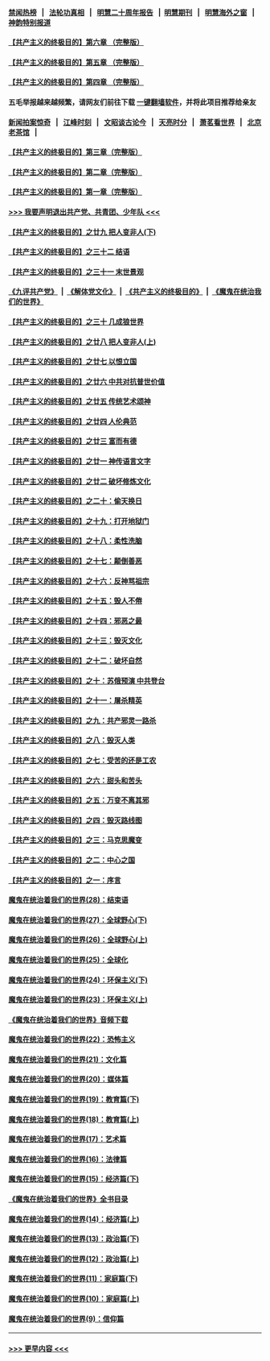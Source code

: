 #### [禁闻热榜](热点新闻.md?=0)  &nbsp;&nbsp;|&nbsp;&nbsp; [法轮功真相](https://github.com/gfw-breaker/truth/blob/master/README.md?=0) &nbsp;&nbsp;|&nbsp;&nbsp; [明慧二十周年报告](https://github.com/gfw-breaker/mh-reports/blob/master/README.md?=0) &nbsp;&nbsp;|&nbsp;&nbsp;[明慧期刊](https://github.com/gfw-breaker/mh-qikan) &nbsp;&nbsp;|&nbsp;&nbsp; [明慧海外之窗](https://github.com/gfw-breaker/mh-news/blob/master/README.md?=0) &nbsp;&nbsp;|&nbsp;&nbsp; [神韵特别报道](https://github.com/gfw-breaker/mh-news/blob/master/shenyun.md?=0)
#### [【共产主义的终极目的】第六章 （完整版）](../pages/nsc422/n11428913.md?t=03151331) 
#### [【共产主义的终极目的】第五章 （完整版）](../pages/nsc422/n11428912.md?t=03151331) 
#### [【共产主义的终极目的】第四章 （完整版）](../pages/nsc422/n11428907.md?t=03151331) 
#### 五毛举报越来越频繁，请网友们前往下载 [一键翻墙软件](https://github.com/gfw-breaker/ssr-accounts)，并将此项目推荐给亲友
#### [新闻拍案惊奇](https://github.com/gfw-breaker/banned-news/blob/master/pages/link4.md) &nbsp;&nbsp;|&nbsp;&nbsp; [江峰时刻](https://github.com/gfw-breaker/banned-news/blob/master/pages/link4.md) &nbsp;&nbsp;|&nbsp;&nbsp; [文昭谈古论今](https://github.com/gfw-breaker/banned-news/blob/master/pages/link4.md) &nbsp;&nbsp;|&nbsp;&nbsp; [天亮时分](https://github.com/gfw-breaker/banned-news/blob/master/pages/link4.md) &nbsp;&nbsp;|&nbsp;&nbsp; [萧茗看世界](https://github.com/gfw-breaker/banned-news/blob/master/pages/link4.md) &nbsp;&nbsp;|&nbsp;&nbsp; [北京老茶馆](https://github.com/gfw-breaker/banned-news/blob/master/pages/link4.md) &nbsp;&nbsp;|&nbsp;&nbsp; 
#### [【共产主义的终极目的】第三章（完整版）](../pages/nsc422/n11428848.md?t=03151331) 
#### [【共产主义的终极目的】第二章（完整版）](../pages/nsc422/n11428831.md?t=03151331) 
#### [【共产主义的终极目的】第一章（完整版）](../pages/nsc422/n11417651.md?t=03151331) 
#### [>>> 我要声明退出共产党、共青团、少年队 <<<](https://github.com/begood0513/goodnews/blob/master/quit/letter.md) 
#### [【共产主义的终极目的】之廿九 把人变非人(下)](../pages/nsc422/n11344140.md?t=03151331) 
#### [【共产主义的终极目的】之三十二 结语](../pages/nsc422/n11360535.md?t=03151331) 
#### [【共产主义的终极目的】之三十一 末世景观](../pages/nsc422/n11351129.md?t=03151331) 
#### [《九评共产党》](https://github.com/begood0513/9ping.md/blob/master/README.md) &nbsp;|&nbsp; [《解体党文化》](../../../../jtdwh.md/blob/master/README.md)  &nbsp;|&nbsp; [《共产主义的终极目的》](../../../../gczydzjmd.md/blob/master/README.md) &nbsp;|&nbsp; [《魔鬼在统治我们的世界》](../../../../mgztzwmdsj.md/blob/master/README.md) 
#### [【共产主义的终极目的】之三十 几成狼世界](../pages/nsc422/n11348280.md?t=03151331) 
#### [【共产主义的终极目的】之廿八 把人变非人(上)](../pages/nsc422/n11340492.md?t=03151331) 
#### [【共产主义的终极目的】之廿七 以恨立国](../pages/nsc422/n11336944.md?t=03151331) 
#### [【共产主义的终极目的】之廿六 中共对抗普世价值](../pages/nsc422/n11324785.md?t=03151331) 
#### [【共产主义的终极目的】之廿五 传统艺术颂神](../pages/nsc422/n11296396.md?t=03151331) 
#### [【共产主义的终极目的】之廿四 人伦典范](../pages/nsc422/n11296397.md?t=03151331) 
#### [【共产主义的终极目的】之廿三 富而有德](../pages/nsc422/n11283598.md?t=03151331) 
#### [【共产主义的终极目的】之廿一 神传语言文字](../pages/nsc422/n11263265.md?t=03151331) 
#### [【共产主义的终极目的】之廿二 破坏修炼文化](../pages/nsc422/n11245728.md?t=03151331) 
#### [【共产主义的终极目的】之二十：偷天换日](../pages/nsc422/n11238846.md?t=03151331) 
#### [【共产主义的终极目的】之十九：打开地狱门](../pages/nsc422/n11206376.md?t=03151331) 
#### [【共产主义的终极目的】之十八：柔性洗脑](../pages/nsc422/n11199994.md?t=03151331) 
#### [【共产主义的终极目的】之十七：颠倒善恶](../pages/nsc422/n11179782.md?t=03151331) 
#### [【共产主义的终极目的】之十六：反神骂祖宗](../pages/nsc422/n11166798.md?t=03151331) 
#### [【共产主义的终极目的】之十五：毁人不倦](../pages/nsc422/n11166792.md?t=03151331) 
#### [【共产主义的终极目的】之十四：邪恶之最](../pages/nsc422/n11150249.md?t=03151331) 
#### [【共产主义的终极目的】之十三：毁灭文化](../pages/nsc422/n11135227.md?t=03151331) 
#### [【共产主义的终极目的】之十二：破坏自然](../pages/nsc422/n11135214.md?t=03151331) 
#### [【共产主义的终极目的】之十：苏俄预演 中共登台](../pages/nsc422/n11118424.md?t=03151331) 
#### [【共产主义的终极目的】之十一：屠杀精英](../pages/nsc422/n11118442.md?t=03151331) 
#### [【共产主义的终极目的】之九：共产邪灵一路杀](../pages/nsc422/n11114139.md?t=03151331) 
#### [【共产主义的终极目的】之八：毁灭人类](../pages/nsc422/n11108503.md?t=03151331) 
#### [【共产主义的终极目的】之七：受苦的还是工农](../pages/nsc422/n11101809.md?t=03151331) 
#### [【共产主义的终极目的】之六：甜头和苦头](../pages/nsc422/n11096971.md?t=03151331) 
#### [【共产主义的终极目的】之五：万变不离其邪](../pages/nsc422/n11091285.md?t=03151331) 
#### [【共产主义的终极目的】之四：毁灭路线图](../pages/nsc422/n11086284.md?t=03151331) 
#### [【共产主义的终极目的】之三：马克思魔变](../pages/nsc422/n11061941.md?t=03151331) 
#### [【共产主义的终极目的】之二：中心之国](../pages/nsc422/n11047728.md?t=03151331) 
#### [【共产主义的终极目的】之一：序言](../pages/nsc422/n11086077.md?t=03151331) 
#### [魔鬼在统治着我们的世界(28)：结束语](../pages/nsc422/n10936246.md?t=03151331) 
#### [魔鬼在统治着我们的世界(27)：全球野心(下)](../pages/nsc422/n10928319.md?t=03151331) 
#### [魔鬼在统治着我们的世界(26)：全球野心(上)](../pages/nsc422/n10900318.md?t=03151331) 
#### [魔鬼在统治着我们的世界(25)：全球化](../pages/nsc422/n10788205.md?t=03151331) 
#### [魔鬼在统治着我们的世界(24)：环保主义(下)](../pages/nsc422/n10695307.md?t=03151331) 
#### [魔鬼在统治着我们的世界(23)：环保主义(上)](../pages/nsc422/n10688613.md?t=03151331) 
#### [《魔鬼在统治着我们的世界》音频下载](../pages/nsc422/n10635553.md?t=03151331) 
#### [魔鬼在统治着我们的世界(22)：恐怖主义](../pages/nsc422/n10614727.md?t=03151331) 
#### [魔鬼在统治着我们的世界(21)：文化篇](../pages/nsc422/n10597706.md?t=03151331) 
#### [魔鬼在统治着我们的世界(20)：媒体篇](../pages/nsc422/n10586579.md?t=03151331) 
#### [魔鬼在统治着我们的世界(19)：教育篇(下)](../pages/nsc422/n10564808.md?t=03151331) 
#### [魔鬼在统治着我们的世界(18)：教育篇(上)](../pages/nsc422/n10526970.md?t=03151331) 
#### [魔鬼在统治着我们的世界(17)：艺术篇](../pages/nsc422/n10499093.md?t=03151331) 
#### [魔鬼在统治着我们的世界(16)：法律篇](../pages/nsc422/n10485969.md?t=03151331) 
#### [魔鬼在统治着我们的世界(15)：经济篇(下)](../pages/nsc422/n10469975.md?t=03151331) 
#### [《魔鬼在统治着我们的世界》全书目录](../pages/nsc422/n10464261.md?t=03151331) 
#### [魔鬼在统治着我们的世界(14)：经济篇(上)](../pages/nsc422/n10457370.md?t=03151331) 
#### [魔鬼在统治着我们的世界(13)：政治篇(下)](../pages/nsc422/n10448270.md?t=03151331) 
#### [魔鬼在统治着我们的世界(12)：政治篇(上)](../pages/nsc422/n10444576.md?t=03151331) 
#### [魔鬼在统治着我们的世界(11)：家庭篇(下)](../pages/nsc422/n10440961.md?t=03151331) 
#### [魔鬼在统治着我们的世界(10)：家庭篇(上)](../pages/nsc422/n10435448.md?t=03151331) 
#### [魔鬼在统治着我们的世界(9)：信仰篇](../pages/nsc422/n10432159.md?t=03151331) 

----
#### [ >>> 更早内容 <<< ](../indexes/nsc422-earlier.md)
